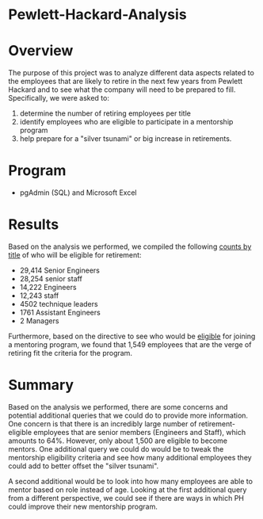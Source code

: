 # Pewlett-Hackard-Analysis

# Overview 

The purpose of this project was to analyze different data aspects related to the employees that are likely to retire in the next few years from Pewlett Hackard and to see what the company will need to be prepared to fill. Specifically, we were asked to: 

1) determine the number of retiring employees per title
2) identify employees who are eligible to participate in a mentorship program
3) help prepare for a "silver tsunami" or big increase in retirements.

# Program 
* pgAdmin (SQL) and Microsoft Excel 

# Results 

Based on the analysis we performed, we compiled the following [counts by title](https://github.com/Stewartsl17/Pewlett-Hackard-Analysis/blob/master/Data/retiring_titles.csv) of who will be eligible for retirement:

* 29,414 Senior Engineers
* 28,254 senior staff
* 14,222 Engineers
* 12,243 staff
* 4502 technique leaders
* 1761 Assistant Engineers
* 2 Managers 

Furthermore, based on the directive to see who would be [eligible](https://github.com/Stewartsl17/Pewlett-Hackard-Analysis/blob/master/Data/mentorship_eligibility.csv) for joining a mentoring program, we found that 1,549 employees that are the verge of retiring fit the criteria for the program.

# Summary

Based on the analysis we performed, there are some concerns and potential additional queries that we could do to provide more information. One concern is that there is an incredibly large number of retirement-eligible employees that are senior members (Engineers and Staff), which amounts to 64%. However, only about 1,500 are eligible to become mentors. One additional query we could do would be to tweak the mentorship eligibility criteria and see how many additional employees they could add to better offset the "silver tsunami". 

A second additional would be to look into how many employees are able to mentor based on role instead of age. Looking at the first additional query from a different perspective, we could see if there are ways in which PH could improve their new mentorship program.

